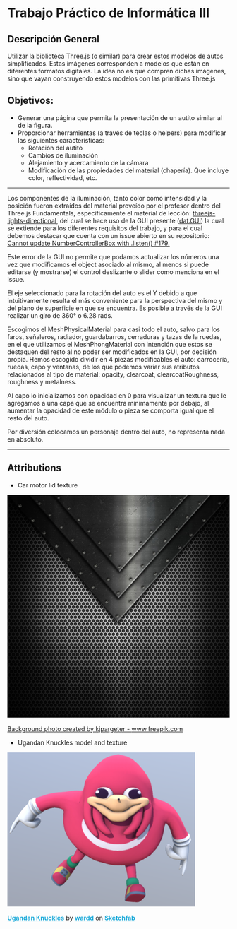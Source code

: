 # Trabajo Práctico de Informática III
## Descripción General

Utilizar la biblioteca Three.js (o similar) para crear estos modelos de autos simplificados. Estas imágenes corresponden a modelos que están en diferentes formatos digitales. La idea no es que compren dichas imágenes, sino que vayan construyendo estos modelos con las primitivas Three.js

## Objetivos:

* Generar una página que permita la presentación de un autito similar al de la figura.
* Proporcionar herramientas (a través de teclas o helpers) para modificar las siguientes características:
	* Rotación del autito
	* Cambios de iluminación
	* Alejamiento y acercamiento de la cámara
	* Modificación de las propiedades del material (chapería). Que incluye color, reflectividad, etc.

---
Los componentes de la iluminación, tanto color como intensidad y la posición fueron extraídos del material proveído por el profesor dentro del Three.js Fundamentals, específicamente el material de lección: [threejs-lights-directional](https://threejsfundamentals.org/threejs/lessons/threejs-lights.html), del cual se hace uso de la GUI presente ([dat.GUI](https://github.com/dataarts/dat.gui)) la cual se extiende para los diferentes requisitos del trabajo, y para el cual debemos destacar que cuenta con un issue abierto en su repositorio: [Cannot update NumberControllerBox with .listen() #179.](https://github.com/dataarts/dat.gui/issues/179)

Este error de la GUI no permite que podamos actualizar los números una vez que modificamos el object asociado al mismo, al menos si puede editarse (y mostrarse) el control deslizante o slider como menciona en el issue.

El eje seleccionado para la rotación del auto es el Y debido a que intuitivamente resulta el más conveniente para la perspectiva del mismo y del plano de superficie en que se encuentra. Es posible a través de la GUI realizar un giro de 360° o 6.28 rads.

Escogimos el MeshPhysicalMaterial para casi todo el auto, salvo para los faros, señaleros, radiador, guardabarros, cerraduras y tazas de la ruedas, en el que utilizamos el MeshPhongMaterial con intención que estos se destaquen del resto al no poder ser modificados en la GUI, por decisión propia. Hemos escogido dividir en 4 piezas modificables el auto: carrocería, ruedas, capo y ventanas, de los que podemos variar sus atributos relacionados al tipo de material: opacity, clearcoat, clearcoatRoughness, roughness y metalness. 

Al capo lo inicializamos con opacidad en 0 para visualizar un textura que le agregamos a una capa que se encuentra mínimamente por debajo, al aumentar la opacidad de este módulo o pieza se comporta igual que el resto del auto.

Por diversión colocamos un personaje dentro del auto, no representa nada en absoluto.

---
## Attributions
* Car motor lid texture

![Abstract background with metal textures](https://github.com/Cristobal961/info3Auto/blob/main/images/texture-car.jpg "Abstract background with metal textures")

<a href="https://www.freepik.com/photos/background">Background photo created by kjpargeter - www.freepik.com</a>

* Ugandan Knuckles model and texture

![Ugandan Knuckles](https://github.com/Cristobal961/info3Auto/blob/main/images/knuckles.png "Ugandan Knuckles Model")

<div class="sketchfab-embed-wrapper">
<a href="https://sketchfab.com/3d-models/ugandan-knuckles-d6d71193eaf7498e81d84ec10eb2b576?utm_medium=embed&utm_source=website&utm_campaign=share-popup" target="_blank" style="font-weight: bold; color: #1CAAD9;">Ugandan Knuckles</a>
by <a href="https://sketchfab.com/wardd?utm_medium=embed&utm_source=website&utm_campaign=share-popup" target="_blank" style="font-weight: bold; color: #1CAAD9;">wardd</a>
on <a href="https://sketchfab.com?utm_medium=embed&utm_source=website&utm_campaign=share-popup" target="_blank" style="font-weight: bold; color: #1CAAD9;">Sketchfab</a>
</p>
</div>

